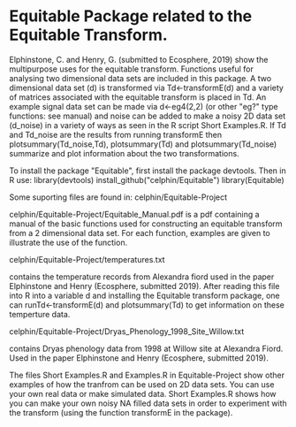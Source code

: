 # Equitable Package  related to the Equitable Transform.

Elphinstone, C. and Henry, G. (submitted to Ecosphere, 2019) show the multipurpose uses for the equitable transform. Functions useful 
for analysing two dimensional data sets are included in this package. A two dimensional data set (d) is transformed via Td<-transformE(d) 
and a variety of matrices associated with the equitable transform is placed in Td. An example signal data set can be made via d<-eg4(2,2) 
(or other "eg?" type functions: see manual) and noise can be added to make a noisy 2D data set (d_noise) in a variety of ways as seen in the 
R script Short Examples.R. If Td and Td_noise are the results from running transformE then plotsummary(Td_noise,Td), plotsummary(Td) and 
plotsummary(Td_noise) summarize and plot information about the two transformations.


To install the package "Equitable", first install the package devtools. Then in R use:
library(devtools)
install_github("celphin/Equitable")
library(Equitable)


Some suporting files are found in: celphin/Equitable-Project

celphin/Equitable-Project/Equitable_Manual.pdf is a pdf containing a manual of the basic functions used for constructing an equitable transform from a 2 dimensional data set. 
For each function, examples are given to illustrate the use of the function.

celphin/Equitable-Project/temperatures.txt 

contains the temperature records from Alexandra fiord used in the paper Elphinstone and Henry (Ecosphere, submitted 2019). 
After reading this file into R into a variable d and installing the Equitable transform package,  one can runTd<-transformE(d) and plotsummary(Td) 
to get information on these temperture data.

celphin/Equitable-Project/Dryas_Phenology_1998_Site_Willow.txt

contains Dryas phenology data from 1998 at Willow site at Alexandra Fiord. Used in the paper Elphinstone and Henry (Ecosphere, submitted 2019). 

The files Short Examples.R and Examples.R in Equitable-Project show other examples of how the tranfrom can be used on 2D data sets. You can use your own real data or make simulated data. Short Examples.R shows how you can make your own noisy NA filled data sets in order to experiment with the transform (using the function transformE in the package).
